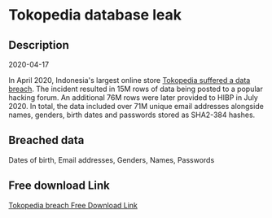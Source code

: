 # Tokopedia database leak

## Description

2020-04-17

In April 2020, Indonesia's largest online store <a href="https://www.zdnet.com/article/hacker-leaks-15-million-records-from-tokopedia-indonesias-largest-online-store/" target="_blank" rel="noopener">Tokopedia suffered a data breach</a>. The incident resulted in 15M rows of data being posted to a popular hacking forum. An additional 76M rows were later provided to HIBP in July 2020. In total, the data included over 71M unique email addresses alongside names, genders, birth dates and passwords stored as SHA2-384 hashes.

## Breached data

Dates of birth, Email addresses, Genders, Names, Passwords

## Free download Link

[Tokopedia breach Free Download Link](https://tinyurl.com/2b2k277t)